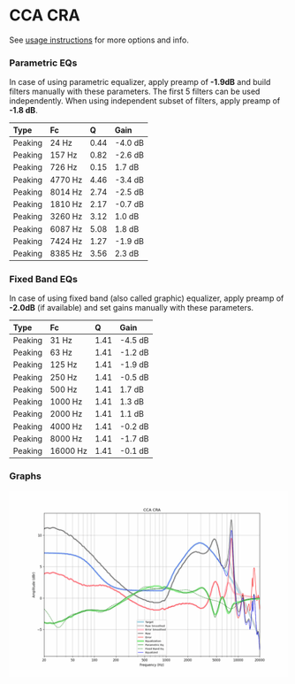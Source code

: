 # CCA CRA
See [usage instructions](https://github.com/jaakkopasanen/AutoEq#usage) for more options and info.

### Parametric EQs
In case of using parametric equalizer, apply preamp of **-1.9dB** and build filters manually
with these parameters. The first 5 filters can be used independently.
When using independent subset of filters, apply preamp of **-1.8 dB**.

| Type    | Fc      |    Q | Gain    |
|:--------|:--------|:-----|:--------|
| Peaking | 24 Hz   | 0.44 | -4.0 dB |
| Peaking | 157 Hz  | 0.82 | -2.6 dB |
| Peaking | 726 Hz  | 0.15 | 1.7 dB  |
| Peaking | 4770 Hz | 4.46 | -3.4 dB |
| Peaking | 8014 Hz | 2.74 | -2.5 dB |
| Peaking | 1810 Hz | 2.17 | -0.7 dB |
| Peaking | 3260 Hz | 3.12 | 1.0 dB  |
| Peaking | 6087 Hz | 5.08 | 1.8 dB  |
| Peaking | 7424 Hz | 1.27 | -1.9 dB |
| Peaking | 8385 Hz | 3.56 | 2.3 dB  |

### Fixed Band EQs
In case of using fixed band (also called graphic) equalizer, apply preamp of **-2.0dB**
(if available) and set gains manually with these parameters.

| Type    | Fc       |    Q | Gain    |
|:--------|:---------|:-----|:--------|
| Peaking | 31 Hz    | 1.41 | -4.5 dB |
| Peaking | 63 Hz    | 1.41 | -1.2 dB |
| Peaking | 125 Hz   | 1.41 | -1.9 dB |
| Peaking | 250 Hz   | 1.41 | -0.5 dB |
| Peaking | 500 Hz   | 1.41 | 1.7 dB  |
| Peaking | 1000 Hz  | 1.41 | 1.3 dB  |
| Peaking | 2000 Hz  | 1.41 | 1.1 dB  |
| Peaking | 4000 Hz  | 1.41 | -0.2 dB |
| Peaking | 8000 Hz  | 1.41 | -1.7 dB |
| Peaking | 16000 Hz | 1.41 | -0.1 dB |

### Graphs
![](./CCA%20CRA.png)